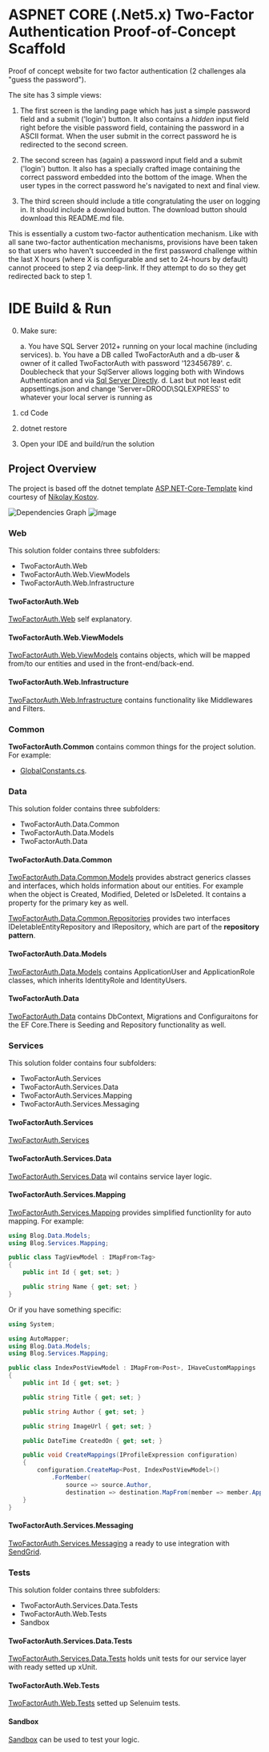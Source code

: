 # ASPNET CORE (.Net5.x) Two-Factor Authentication Proof-of-Concept Scaffold

Proof of concept website for two factor authentication (2 challenges ala "guess the password").

The site has 3 simple views:

1. The first screen is the landing page which has just a simple password field and a submit ('login') button.
    It also contains a *hidden* input field right before the visible password field, containing the
    password in a ASCII format. When the user submit in the correct password he is redirected to
    the second screen.

2. The second screen has (again) a password input field and a submit ('login') button. It also has a specially
    crafted image containing the correct password embedded into the bottom of the image. When the user types in
    the correct password he's navigated to next and final view.

3. The third screen should include a title congratulating the user on logging in. It should include a download
    button. The download button should download this README.md file.

This is essentially a custom two-factor authentication mechanism. Like with all sane two-factor authentication mechanisms,
provisions have been taken so that users who haven't succeeded in the first password challenge within the last X hours
(where X is configurable and set to 24-hours by default) cannot proceed to step 2 via deep-link. If they attempt to do so
they get redirected back to step 1.

# IDE Build & Run

0. Make sure:

   a. You have SQL Server 2012+ running on your local machine (including services).
   b. You have a DB called TwoFactorAuth and a db-user & owner of it called TwoFactorAuth with password '123456789'.
   c. Doublecheck that your SqlServer allows logging both with Windows Authentication and via [Sql Server Directly](https://serverfault.com/a/399871/502822).
   d. Last but not least edit appsettings.json and change 'Server=DROOD\\SQLEXPRESS' to whatever your local server is running as

1. cd Code

2. dotnet restore

3. Open your IDE and build/run the solution

## Project Overview

The project is based off the dotnet template [ASP.NET-Core-Template](https://github.com/NikolayIT/ASP.NET-Core-Template/tree/master/)
kind courtesy of [Nikolay Kostov](https://github.com/NikolayIT).

![Dependencies Graph](https://user-images.githubusercontent.com/25417032/97107966-0e5fc500-16d3-11eb-9b9c-c73012ff97ac.png)
![image](https://user-images.githubusercontent.com/25417032/97108063-9fcf3700-16d3-11eb-8225-32eac21c4542.png)

### Web

This solution folder contains three subfolders:

- TwoFactorAuth.Web
- TwoFactorAuth.Web.ViewModels
- TwoFactorAuth.Web.Infrastructure

#### TwoFactorAuth.Web

[TwoFactorAuth.Web](https://github.com/dsidirop/aspnet-core-dummy-two-factor-authentication/tree/master/Code/Web/TwoFactorAuth.Web) self explanatory.

#### TwoFactorAuth.Web.ViewModels

[TwoFactorAuth.Web.ViewModels](https://github.com/dsidirop/aspnet-core-dummy-two-factor-authentication/tree/master/Code/Web/TwoFactorAuth.Web.ViewModels) contains objects, which will be
mapped from/to our entities and used in the front-end/back-end.

#### TwoFactorAuth.Web.Infrastructure

[TwoFactorAuth.Web.Infrastructure](https://github.com/dsidirop/aspnet-core-dummy-two-factor-authentication/tree/master/Code/Web/TwoFactorAuth.Web.Infrastructure) contains functionality
like Middlewares and Filters.

### Common

**TwoFactorAuth.Common** contains common things for the project solution. For example:

- [GlobalConstants.cs](https://github.com/dsidirop/aspnet-core-dummy-two-factor-authentication/blob/master/Code/TwoFactorAuth.Common/GlobalConstants.cs).

### Data

This solution folder contains three subfolders:

- TwoFactorAuth.Data.Common
- TwoFactorAuth.Data.Models
- TwoFactorAuth.Data

#### TwoFactorAuth.Data.Common

[TwoFactorAuth.Data.Common.Models](https://github.com/dsidirop/aspnet-core-dummy-two-factor-authentication/tree/master/Code/Data/TwoFactorAuth.Data.Common/Models) provides abstract
generics classes and interfaces, which holds information about our entities. For example when the object is Created, Modified, Deleted or IsDeleted. It contains a property
for the primary key as well.

[TwoFactorAuth.Data.Common.Repositories](https://github.com/dsidirop/aspnet-core-dummy-two-factor-authentication/tree/master/Code/Data/TwoFactorAuth.Data.Common/Repositories) provides
two interfaces IDeletableEntityRepository and IRepository, which are part of the **repository pattern**.

#### TwoFactorAuth.Data.Models

[TwoFactorAuth.Data.Models](https://github.com/dsidirop/aspnet-core-dummy-two-factor-authentication/tree/master/Code/Data/TwoFactorAuth.Data.Models) contains ApplicationUser and
ApplicationRole classes, which inherits IdentityRole and IdentityUsers.

#### TwoFactorAuth.Data

[TwoFactorAuth.Data](https://github.com/dsidirop/aspnet-core-dummy-two-factor-authentication/tree/master/Code/Data/TwoFactorAuth.Data) contains DbContext, Migrations and Configuraitons
for the EF Core.There is Seeding and Repository functionality as well.

### Services

This solution folder contains four subfolders:

- TwoFactorAuth.Services
- TwoFactorAuth.Services.Data
- TwoFactorAuth.Services.Mapping
- TwoFactorAuth.Services.Messaging

#### TwoFactorAuth.Services

[TwoFactorAuth.Services](https://github.com/dsidirop/aspnet-core-dummy-two-factor-authentication/tree/master/Code/Services/TwoFactorAuth.Services)

#### TwoFactorAuth.Services.Data

[TwoFactorAuth.Services.Data](https://github.com/dsidirop/aspnet-core-dummy-two-factor-authentication/tree/master/Code/Services/TwoFactorAuth.Services.Data) wil contains service layer logic.

#### TwoFactorAuth.Services.Mapping

[TwoFactorAuth.Services.Mapping](https://github.com/dsidirop/aspnet-core-dummy-two-factor-authentication/tree/master/Code/Services/TwoFactorAuth.Services.Mapping) provides simplified
functionlity for auto mapping. For example:

```csharp
using Blog.Data.Models;
using Blog.Services.Mapping;

public class TagViewModel : IMapFrom<Tag>
{
    public int Id { get; set; }

    public string Name { get; set; }
}
```

Or if you have something specific:

```csharp
using System;

using AutoMapper;
using Blog.Data.Models;
using Blog.Services.Mapping;

public class IndexPostViewModel : IMapFrom<Post>, IHaveCustomMappings
{
    public int Id { get; set; }

    public string Title { get; set; }

    public string Author { get; set; }

    public string ImageUrl { get; set; }

    public DateTime CreatedOn { get; set; }

    public void CreateMappings(IProfileExpression configuration)
    {
        configuration.CreateMap<Post, IndexPostViewModel>()
            .ForMember(
                source => source.Author,
                destination => destination.MapFrom(member => member.ApplicationUser.UserName));
    }
}

```

#### TwoFactorAuth.Services.Messaging

[TwoFactorAuth.Services.Messaging](https://github.com/dsidirop/aspnet-core-dummy-two-factor-authentication/tree/master/Code/Services/TwoFactorAuth.Services.Messaging) a ready
to use integration with [SendGrid](https://sendgrid.com/).

### Tests

This solution folder contains three subfolders:

- TwoFactorAuth.Services.Data.Tests
- TwoFactorAuth.Web.Tests
- Sandbox

#### TwoFactorAuth.Services.Data.Tests

[TwoFactorAuth.Services.Data.Tests](https://github.com/dsidirop/aspnet-core-dummy-two-factor-authentication/tree/master/Code/Tests/TwoFactorAuth.Services.Data.Tests) holds unit
tests for our service layer with ready setted up xUnit.

#### TwoFactorAuth.Web.Tests

[TwoFactorAuth.Web.Tests](https://github.com/dsidirop/aspnet-core-dummy-two-factor-authentication/tree/master/Code/Tests/TwoFactorAuth.Web.Tests) setted up Selenuim tests.

#### Sandbox

[Sandbox](https://github.com/dsidirop/aspnet-core-dummy-two-factor-authentication/tree/master/Code/Tests/Sandbox) can be used to test your logic.


